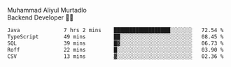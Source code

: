 Muhammad Aliyul Murtadlo
<br>
Backend Developer 👨‍💻
<br>
<!--START_SECTION:waka-->

```txt
Java              7 hrs 2 mins    ██████████████████░░░░░░░   72.54 %
TypeScript        49 mins         ██░░░░░░░░░░░░░░░░░░░░░░░   08.45 %
SQL               39 mins         █▓░░░░░░░░░░░░░░░░░░░░░░░   06.73 %
Roff              22 mins         █░░░░░░░░░░░░░░░░░░░░░░░░   03.90 %
CSV               13 mins         ▓░░░░░░░░░░░░░░░░░░░░░░░░   02.36 %
```

<!--END_SECTION:waka-->
